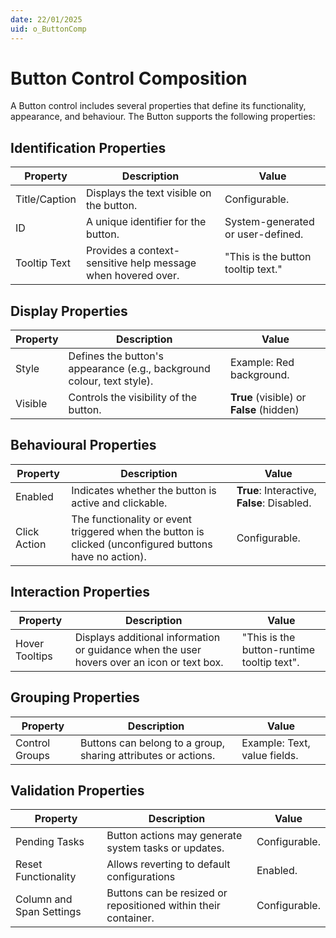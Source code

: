 ```yaml
---
date: 22/01/2025
uid: o_ButtonComp
---
```


# Button Control Composition

A Button control includes several properties that define its functionality, appearance, and behaviour. The Button supports the following properties:

## Identification Properties

| Property | Description | Value |
| ---- | ---- | ---- |
| Title/Caption | Displays the text visible on the button. | Configurable. |
| ID | A unique identifier for the button. | System-generated or user-defined. |
| Tooltip Text | Provides a context-sensitive help message when hovered over. | "This is the button tooltip text." |

## Display Properties

| Property | Description | Value |
| ---- | ---- | ---- |
| Style | Defines the button's appearance (e.g., background colour, text style). | Example: Red background. |
| Visible | Controls the visibility of the button. | **True** (visible) or **False** (hidden)|

## Behavioural Properties

| Property | Description | Value |
| ---- | ---- | ---- |
| Enabled | Indicates whether the button is active and clickable. | **True**: Interactive, **False**: Disabled. |
| Click Action | The functionality or event triggered when the button is clicked (unconfigured buttons have no action). | Configurable. |

## Interaction Properties

| Property | Description | Value |
| ---- | ---- | ---- |
| Hover Tooltips | Displays additional information or guidance when the user hovers over an icon or text box. | "This is the button-runtime tooltip text". |

## Grouping Properties

| Property | Description | Value |
| ---- | ---- | ---- |
| Control Groups | Buttons can belong to a group, sharing attributes or actions. | Example: Text, value fields. |

## Validation Properties

| Property | Description | Value |
| ---- | ---- | ---- |
| Pending Tasks | Button actions may generate system tasks or updates. | Configurable. |
| Reset Functionality | Allows reverting to default configurations | Enabled. |
| Column and Span Settings | Buttons can be resized or repositioned within their container. | Configurable. |
